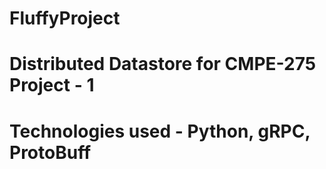 # FluffyProject

# Distributed Datastore for CMPE-275 Project - 1
# Technologies used - Python, gRPC, ProtoBuff

